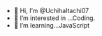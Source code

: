 - 👋 Hi, I’m @UchihaItachi07
- 👀 I’m interested in ...Coding.
- 🌱 I’m learning...JavaScript


<!---
UchihaItachi0007/UchihaItachi0007 is a ✨ special ✨ repository because its `README.md` (this file) appears on your GitHub profile.
You can click the Preview link to take a look at your changes.
--->
